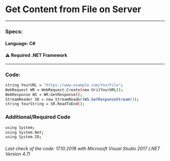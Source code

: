 # Get Content from File on Server
---
### Specs:
#### Language: C#
#### ⚠️ Required .NET Framework
---
### Code:
```sh
string YourURL = "https://www.example.com/YourFile";
WebRequest WR = WebRequest.Create(new Uri(YourURL));
WebResponse WS = WR.GetResponse();
StreamReader SR = new StreamReader(WS.GetResponseStream());
string YourString = SR.ReadToEnd();
```
### Additional/Required Code
```sh
using System;
using System.Net;
using System.IO;
```
###### Last check of the code: 17.10.2018 with Microsoft Visual Studio 2017 (.NET Version 4.7)
